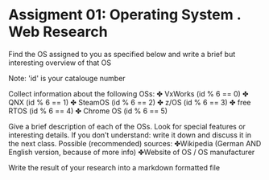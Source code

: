 # Assigment 01: Operating System . Web Research

Find the OS assigned to you as specified below and write a brief but interesting overview of that OS

Note: 'id' is your catalouge number

Collect information about the following OSs:
✤ VxWorks (id % 6 == 0)
✤ QNX (id % 6 == 1)
✤ SteamOS (id % 6 == 2)
✤ z/OS (id % 6 == 3)
✤ free RTOS (id % 6 == 4)
✤ Chrome OS (id % 6 == 5)

Give a brief description of each of the OSs. 
Look for special features or interesting details. 
If you don’t understand: write it down and discuss it in the next class. 
Possible (recommended) sources:
✤Wikipedia (German AND English version, because of more info)
✤Website of OS / OS manufacturer

Write the result of your research into a markdown formatted file
